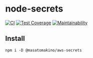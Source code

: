 # node-secrets

[![CI](https://github.com/MasatoMakino/node-secrets/actions/workflows/ci.yml/badge.svg)](https://github.com/MasatoMakino/node-secrets/actions/workflows/ci.yml)
[![Test Coverage](https://api.codeclimate.com/v1/badges/e056bc80b8fde45e37c8/test_coverage)](https://codeclimate.com/github/MasatoMakino/node-secrets/test_coverage)
[![Maintainability](https://api.codeclimate.com/v1/badges/e056bc80b8fde45e37c8/maintainability)](https://codeclimate.com/github/MasatoMakino/node-secrets/maintainability)

## Install

```shell
npm i -D @masatomakino/aws-secrets
```
